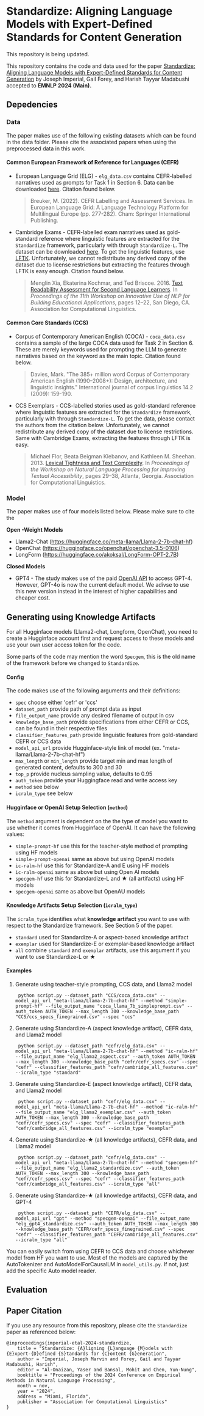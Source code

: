 # Standardize: Aligning Language Models with Expert-Defined Standards for Content Generation

This repository is being updated.

This repository contains the code and data used for the paper [Standardize: Aligning Language Models with Expert-Defined Standards for Content Generation](https://arxiv.org/abs/2402.12593) by Joseph Imperial, Gail Forey, and Harish Tayyar Madabushi accepted to **EMNLP 2024 (Main).**

## Depedencies


### Data
The paper makes use of the following existing datasets which can be found in the data folder. Please cite the associated papers when using the preprocessed data in this work.

#### Common European Framework of Reference for Languages (CEFR)

 - European Language Grid (ELG) - `elg_data.csv` contains CEFR-labelled narratives used as prompts for Task 1 in Section 6. Data can be downloaded [here](https://live.european-language-grid.eu/catalogue/corpus/9477). Citation found below.

	> Breuker, M. (2022). CEFR Labelling and Assessment Services. In European Language Grid: A Language Technology Platform for Multilingual Europe (pp. 277-282). Cham: Springer International Publishing.

- Cambridge Exams -  CEFR-labelled exam narratives used as gold-standard reference where linguistic features are extracted for the `Standardize` framework, particularly with through `Standardize-L`. The dataset can be downloaded [here](https://ilexir.co.uk/datasets/index.html). To get the linguistic features, use [LFTK](https://github.com/brucewlee/lftk). Unfortunately, we cannot redistribute any derived copy of the dataset due to license restrictions but extracting the features through LFTK is easy enough. Citation found below.

	> Menglin Xia, Ekaterina Kochmar, and Ted Briscoe. 2016. [Text Readability Assessment for Second Language Learners](https://aclanthology.org/W16-0502). In _Proceedings of the 11th Workshop on Innovative Use of NLP for Building Educational Applications_, pages 12–22, San Diego, CA. Association for Computational Linguistics.

#### Common Core Standards (CCS)

- Corpus of Contemporary American English (COCA) - `coca_data.csv` contains a sample of the large COCA data used for Task 2 in Section 6. These are merely keywords used for prompting the LLM to generate narratives based on the keyword as the main topic. Citation found below.

	> Davies, Mark. "The 385+ million word Corpus of Contemporary American English (1990–2008+): Design, architecture, and linguistic insights." International journal of corpus linguistics 14.2 (2009): 159-190.

- CCS Exemplars - CCS-labelled stories used as gold-standard reference where linguistic features are extracted for the `Standardize` framework, particularly with through `Standardize-L`. To get the data, please contact the authors from the citation below. Unfortunately, we cannot redistribute any derived copy of the dataset due to license restrictions. Same with Cambridge Exams, extracting the features through LFTK is easy. 

	> Michael Flor, Beata Beigman Klebanov, and Kathleen M. Sheehan. 2013. [Lexical Tightness and Text Complexity](https://aclanthology.org/W13-1504). In _Proceedings of the Workshop on Natural Language Processing for Improving Textual Accessibility_, pages 29–38, Atlanta, Georgia. Association for Computational Linguistics.

### Model
The paper makes use of four models listed below. Please make sure to cite the 

**Open -Weight Models**

 - Llama2-Chat (https://huggingface.co/meta-llama/Llama-2-7b-chat-hf)
 - OpenChat (https://huggingface.co/openchat/openchat-3.5-0106)
 - LongForm (https://huggingface.co/akoksal/LongForm-OPT-2.7B)

**Closed Models**

- GPT4 - The study makes use of the paid [OpenAI API](https://openai.com/api/pricing/) to access GPT-4. However, GPT-4o is now the current default model. We adivse to use this new version instead in the interest of higher capabilities and cheaper cost. 

## Generating using Knowledge Artifacts

For all Hugginface models (Llama2-chat, Longform, OpenChat), you need to create a Hugginface account first and request access to these models and use your own user access token for the code.

Some parts of the code may mention the word `Specgem`, this is the old name of the framework before we changed to `Standardize`.

#### Config
The code makes use of the following arguments and their definitions:

 - `spec` choose either 'cefr' or 'ccs'
 - `dataset_path` provide path of prompt data as input
 - `file_output_name` provide any desired filename of output in csv
 - `knowledge_base_path` provide specifications from either CEFR or CCS, can be found in their respective files
 - `classifier_features_path` provide linguistic features from gold-standard CEFR or CCS data
 - `model_api_url` provide Hugginface-style link of model (ex. "meta-llama/Llama-2-7b-chat-hf")
 - `max_length` or `min_length` provide target min and max length of generated content, defaults to 300 and 30
 - `top_p` provide nucleus sampling value, defaults to 0.95
 - `auth_token` provide your Huggingface read and write access key
 - `method` see below
 - `icralm_type` see below

#### Hugginface or OpenAI Setup Selection (`method`)

The `method` argument is dependent on the the type of model you want to use whether it comes from Hugginface of OpenAI. It can have the following values:

 - `simple-prompt-hf` use this for the teacher-style method of prompting using HF models
 - `simple-prompt-openai` same as above but using OpenAI models
 - `ic-ralm-hf` use this for Standardize-A and E using HF models
 - `ic-ralm-openai` same as above but using Open AI models
 - `specgem-hf` use this for Standardize-L and ★ (all artifacts) using HF models
 - `specgem-openai` same as above but OpenAU models

#### Knowledge Artifacts Setup Selection (`icralm_type`)

The `icralm_type` identifies what **knowledge artifact** you want to use with respect to the Standardize framework. See Section 5 of the paper.

 - `standard` used for Standardize-A or aspect-based knowledge artifact
 - `exemplar` used for Standardize-E or exemplar-based knowledge artifact
 - `all` combine `standard` and `exemplar` artifacts, use this argument if you want to use Standardize-L or ★

#### Examples

1. Generate using teacher-style prompting, CCS data, and Llama2 model

	    python script.py --dataset_path "CCS/coca_data.csv" --model_api_url "meta-llama/Llama-2-7b-chat-hf" --method "simple-prompt-hf" --file_output_name "coca_llama_7b_simpleprompt.csv" --auth_token AUTH_TOKEN --max_length 300 --knowledge_base_path "CCS/ccs_specs_finegrained.csv" --spec "ccs"

2. Generate using Standardize-A (aspect knowledge artifact), CEFR data, and Llama2 model

		python script.py --dataset_path "cefr/elg_data.csv" --model_api_url "meta-llama/Llama-2-7b-chat-hf" --method "ic-ralm-hf" --file_output_name "elg_llama2_aspect.csv" --auth_token AUTH_TOKEN --max_length 300 --knowledge_base_path "cefr/cefr_specs.csv" --spec "cefr" --classifier_features_path "cefr/cambridge_all_features.csv" --icralm_type "standard"

3. Generate using Standardize-E (aspect knowledge artifact), CEFR data, and Llama2 model

		python script.py --dataset_path "cefr/elg_data.csv" --model_api_url "meta-llama/Llama-2-7b-chat-hf" --method "ic-ralm-hf" --file_output_name "elg_llama2_exemplar.csv" --auth_token AUTH_TOKEN --max_length 300 --knowledge_base_path "cefr/cefr_specs.csv" --spec "cefr" --classifier_features_path "cefr/cambridge_all_features.csv" --icralm_type "exemplar"

4. Generate using Standardize-★ (all knowledge artifacts), CEFR data, and Llama2 model

	    python script.py --dataset_path "cefr/elg_data.csv" --model_api_url "meta-llama/Llama-2-7b-chat-hf" --method "specgem-hf" --file_output_name "elg_llama2_standardize.csv" --auth_token AUTH_TOKEN --max_length 300 --knowledge_base_path "cefr/cefr_specs.csv" --spec "cefr" --classifier_features_path "cefr/cambridge_all_features.csv" --icralm_type "all"

5. Generate using Standardize-★ (all knowledge artifacts), CEFR data, and GPT-4

	    python script.py --dataset_path "CEFR/elg_data.csv" --model_api_url "gpt" --method "specgem-openai" --file_output_name "elg_gpt4_standardize.csv" --auth_token AUTH_TOKEN --max_length 300 --knowledge_base_path "CEFR/cefr_specs_finegrained.csv" --spec "cefr" --classifier_features_path "CEFR/cambridge_all_features.csv" --icralm_type "all"

You can easily switch from using CEFR to CCS data and choose whichever model from HF you want to use. Most of the models are captured by the AutoTokenizer and AutoModelForCausalLM in `model_utils.py`. If not, just add the specific Auto model reader.

## Evaluation


## Paper Citation
If you use any resource from this repository, please cite the `Standardize` paper as referenced below:

```
@inproceedings{imperial-etal-2024-standardize,
	title = "Standardize: {A}ligning {L}anguage {M}odels with {E}xpert-{D}efined {S}tandards for {C}ontent {G}eneration",
	author = "Imperial, Joseph Marvin and Forey, Gail and Tayyar Madabushi, Harish",
	editor = "Al-Onaizan, Yaser and Bansal, Mohit and Chen, Yun-Nung",
	booktitle = "Proceedings of the 2024 Conference on Empirical Methods in Natural Language Processing",
	month = nov,
	year = "2024",
	address = "Miami, Florida",
	publisher = "Association for Computational Linguistics"
}
```
